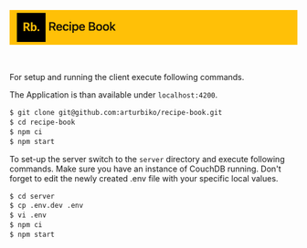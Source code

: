 
![Alt text](doc/header.png?raw=true "Title")

<center>
  <img src="https://img.shields.io/badge/status-dev-yellow" alt="" />
</center>

For setup and running the client execute following commands.

The Application is than available under ``localhost:4200``.

```bash
$ git clone git@github.com:arturbiko/recipe-book.git
$ cd recipe-book
$ npm ci
$ npm start
```


To set-up the server switch to the ``server`` directory and execute following commands.
Make sure you have an instance of CouchDB running. Don't forget to edit the newly created .env file
with your specific local values.

```bash
$ cd server
$ cp .env.dev .env
$ vi .env
$ npm ci
$ npm start
```
